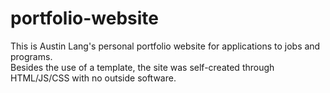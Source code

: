 # portfolio-website
This is Austin Lang's personal portfolio website for applications to jobs and programs. <br />
Besides the use of a template, the site was self-created through HTML/JS/CSS with no outside software.
